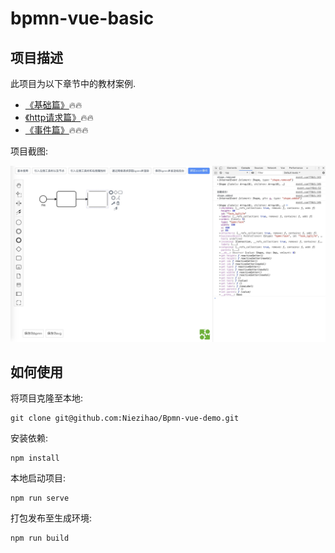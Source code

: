 # bpmn-vue-basic

## 项目描述

此项目为以下章节中的教材案例.

- [《基础篇》](https://github.com/LinDaiDai/bpmn-chinese-document/tree/master/LinDaiDai/全网最详bpmn.js教材-基础篇.md)🔥🔥
- [《http请求篇》](https://github.com/LinDaiDai/bpmn-chinese-document/tree/master/LinDaiDai/全网最详bpmn.js教材-http请求篇.md)🔥🔥
- [《事件篇》](https://github.com/LinDaiDai/bpmn-chinese-document/tree/master/LinDaiDai/全网最详bpmn.js教材-事件篇.md)🔥🔥🔥

项目截图:

![img1](./public/image/bpmn8.png)

## 如何使用

将项目克隆至本地:

```
git clone git@github.com:Niezihao/Bpmn-vue-demo.git
```

安装依赖:

```
npm install
```

本地启动项目:

```
npm run serve
```

打包发布至生成环境:

```
npm run build
```
